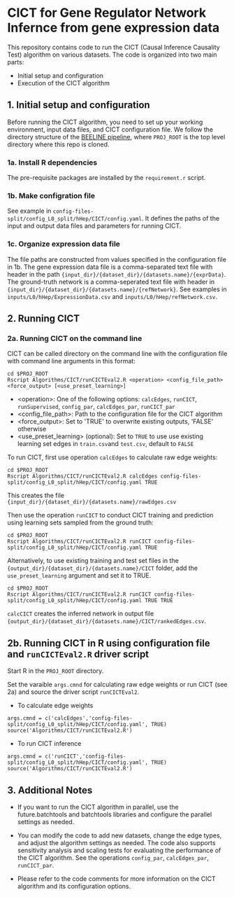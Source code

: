 
# CICT for Gene Regulator Network Infernce from gene expression data

This repository contains code to run the CICT (Causal Inference Causality Test) algorithm on various datasets. The code is organized into two main parts:

* Initial setup and configuration
* Execution of the CICT algorithm

## 1. Initial setup and configuration

Before running the CICT algorithm, you need to set up your working environment, input data files, and CICT configuration file.  We follow the directory structure of the [BEELINE pipeline](https://github.com/Murali-group/Beeline), where `PROJ_ROOT` is the top level directory where this repo is cloned.

### 1a. Install R dependencies

The pre-requisite packages are installed by the `requirement.r` script. 

### 1b. Make configration file

See example in `config-files-split/config_L0_split/hHep/CICT/config.yaml`.  It defines the paths of the input and output data files and parameters for running CICT.

### 1c. Organize expression data file

The file paths are constructed from values specified in the configuration file in 1b. The gene expression data file is a comma-separated text file with header in the path  `{input_dir}/{dataset_dir}/{datasets.name}/{exprData}`. The ground-truth network is a comma-seperated text file with header in `{input_dir}/{dataset_dir}/{datasets.name}/{refNetwork}`.  See examples in `inputs/L0/hHep/ExpressionData.csv` and `inputs/L0/hHep/refNetwork.csv`.


## 2. Running CICT

### 2a. Running CICT on the command line

CICT can be called directory on the command line with the configuration file with command line arguments in this format:
```
cd $PROJ_ROOT
Rscript Algorithms/CICT/runCICTEval2.R <operation> <config_file_path> <force_output> [<use_preset_learning>]
```

* \<operation\>: One of the following options: `calcEdges`, `runCICT`, `runSupervised`, `config_par`, `calcEdges_par`, `runCICT_par` 
* <config_file_path>: Path to the configuration file for the CICT algorithm
* <force_output>: Set to 'TRUE' to overwrite existing outputs, 'FALSE' otherwise
* <use_preset_learning> (optional): Set to `TRUE` to use use existing learning set edges in `train.csv`and `test.csv`, default to `FALSE`


To run CICT, first use operation `calcEdges` to calculate raw edge weights:
```
cd $PROJ_ROOT
Rscript Algorithms/CICT/runCICTEval2.R calcEdges config-files-split/config_L0_split/hHep/CICT/config.yaml TRUE
```
This creates the file `{input_dir}/{dataset_dir}/{datasets.name}/rawEdges.csv`

Then use the operation `runCICT` to conduct CICT training and prediction using learning sets sampled from the ground truth:
```
cd $PROJ_ROOT
Rscript Algorithms/CICT/runCICTEval2.R runCICT config-files-split/config_L0_split/hHep/CICT/config.yaml TRUE
```
Alternatively, to use existing training and test set files in the `{output_dir}/{dataset_dir}/{datasets.name}/CICT` folder, add the `use_preset_learning` argument and set it to TRUE.
```
cd $PROJ_ROOT
Rscript Algorithms/CICT/runCICTEval2.R runCICT config-files-split/config_L0_split/hHep/CICT/config.yaml TRUE TRUE
```
`calcCICT` creates the inferred network in output file `{output_dir}/{dataset_dir}/{datasets.name}/CICT/rankedEdges.csv`.

## 2b. Running CICT in R using configuration file and `runCICTEval2.R` driver script

Start R in the `PROJ_ROOT` directory.

Set the varaible `args.cmnd` for calculating raw edge weights or run CICT (see 2a) and source the driver script `runCICTEval2`.
* To calculate edge weights
```
args.cmnd = c('calcEdges','config-files-split/config_L0_split/hHep/CICT/config.yaml', TRUE) 
source('Algorithms/CICT/runCICTEval2.R')
```
* To run CICT inference
```
args.cmnd = c('runCICT','config-files-split/config_L0_split/hHep/CICT/config.yaml', TRUE) 
source('Algorithms/CICT/runCICTEval2.R')
```

## 3. Additional Notes

* If you want to run the CICT algorithm in parallel, use the future.batchtools and batchtools libraries and configure the parallel settings as needed.

* You can modify the code to add new datasets, change the edge types, and adjust the algorithm settings as needed.  The code also supports sensitivity analysis and scaling tests for evaluating the performance of the CICT algorithm. See the operations `config_par`, `calcEdges_par`, `runCICT_par`.

* Please refer to the code comments for more information on the CICT algorithm and its configuration options.
